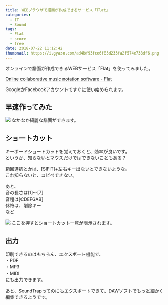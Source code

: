 ```yaml
---
title: WEBブラウザで譜面が作成できるサービス「Flat」
categories:
  - IT
  - Sound
tags:
  - Flat
  - score
  - free
date: 2018-07-22 11:12:42
thumbnail: https://i.gyazo.com/ad4bf93fce6f83d233fa2f574e738df6.png
---
```

オンラインで譜面が作成できるWEBサービス「Flat」を使ってみました。

[Online collaborative music notation software \- Flat](https://flat.io/)

GoogleかFacebookアカウントですぐに使い始められます。

## 早速作ってみた
![](https://i.gyazo.com/fd54b96f9a3f30d0048bbf28935be591.png)
なかなか綺麗な譜面ができます。

## ショートカット
キーボードショートカットを覚えておくと、効率が良いです。  
というか、知らないとマウスだけではできないこともある？

範囲選択とかは、[SIFIT]+左右キー出ないとできないような。  
これ知らないと、コピペできない。

あと、  
音の長さは[1]〜[7]  
音程は[CDEFGAB]  
休符は、削除キー  
など  

![](https://i.gyazo.com/d4eb42776f50c9788f3f9814329eb834.png)
ここを押すとショートカット一覧が表示されます。

## 出力
印刷できるのはもちろん、エクスポート機能で、  
・PDF  
・MP3  
・MIDI  
にも出力できます。

あと、SoundTrapってのにもエクスポートできて、DAWソフトでもっと細かく編集できるようです。
